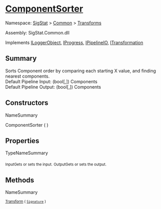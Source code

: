 # [ComponentSorter](./ComponentSorter.md)

Namespace: [SigStat]() > [Common](./../README.md) > [Transforms](./README.md)

Assembly: SigStat.Common.dll

Implements [ILoggerObject](./../ILoggerObject.md), [IProgress](./../Helpers/IProgress.md), [IPipelineIO](./../Pipeline/IPipelineIO.md), [ITransformation](./../ITransformation.md)

## Summary
Sorts Component order by comparing each starting X value, and finding nearest components.  <br>Default Pipeline Input: (bool[,]) Components<br>Default Pipeline Output: (bool[,]) Components

## Constructors

NameSummary

ComponentSorter (  )<sub></sub>


## Properties

TypeNameSummary

<sub>Input</sub><sub>Gets or sets the input.</sub>
<sub>Output</sub><sub>Gets or sets the output.</sub>


## Methods

NameSummary

<sub>[Transform](./Methods/ComponentSorter-100663515.md) ( [`Signature`](./../Signature.md) )</sub><sub></sub>


